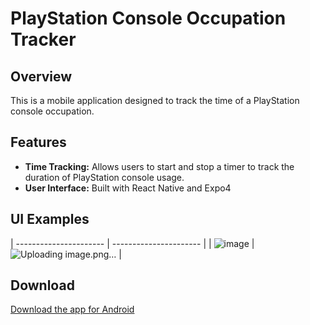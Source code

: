 # PlayStation Console Occupation Tracker

## Overview
This is a mobile application designed to track the time of a PlayStation console occupation. 

## Features
- **Time Tracking:** Allows users to start and stop a timer to track the duration of PlayStation console usage.
- **User Interface:** Built with React Native and Expo4

## UI Examples

| ---------------------- | ---------------------- |
| ![image](https://github.com/user-attachments/assets/3a062862-d90e-4754-830e-b9db0992c225) | ![Uploading image.png…]()
 |


  
## Download
[Download the app for Android](https://expo.dev/artifacts/eas/5ERDDZLTVyfHAWzgfpynQs.apk)
